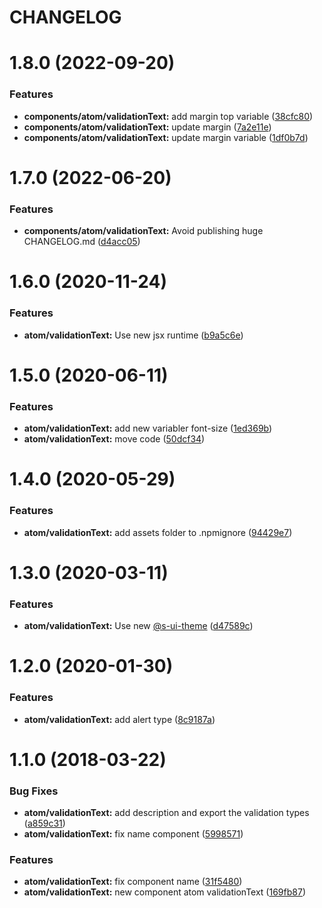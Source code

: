 # CHANGELOG

# 1.8.0 (2022-09-20)


### Features

* **components/atom/validationText:** add margin top variable ([38cfc80](https://github.com/SUI-Components/sui-components/commit/38cfc8043787aaf23bf8a96cbbf97cdaed1ceeeb))
* **components/atom/validationText:** update margin ([7a2e11e](https://github.com/SUI-Components/sui-components/commit/7a2e11ebac2eaf128eb06b0e9cde21e76a42f8ae))
* **components/atom/validationText:** update margin variable ([1df0b7d](https://github.com/SUI-Components/sui-components/commit/1df0b7db3ae148d9f26a9ada6a71d6ea317ac72c))



# 1.7.0 (2022-06-20)


### Features

* **components/atom/validationText:** Avoid publishing huge CHANGELOG.md ([d4acc05](https://github.com/SUI-Components/sui-components/commit/d4acc05a3bdff7a14eb90b0270cc150d0cce4298))



# 1.6.0 (2020-11-24)


### Features

* **atom/validationText:** Use new jsx runtime ([b9a5c6e](https://github.com/SUI-Components/sui-components/commit/b9a5c6eb902d4710a933a9290603cd0d7210b206))



# 1.5.0 (2020-06-11)


### Features

* **atom/validationText:** add new variabler font-size ([1ed369b](https://github.com/SUI-Components/sui-components/commit/1ed369b117fc1df563a327644d037126cac4d0d9))
* **atom/validationText:** move code ([50dcf34](https://github.com/SUI-Components/sui-components/commit/50dcf34634714e0af2365f0855c62ba86f759917))



# 1.4.0 (2020-05-29)


### Features

* **atom/validationText:** add assets folder to .npmignore ([94429e7](https://github.com/SUI-Components/sui-components/commit/94429e7cf0cc116a9748a6611b213dec8b24870f))



# 1.3.0 (2020-03-11)


### Features

* **atom/validationText:** Use new [@s-ui-theme](https://github.com/s-ui-theme) ([d47589c](https://github.com/SUI-Components/sui-components/commit/d47589c09f62da47a90f00d2414a37e9bdac3cc4))



# 1.2.0 (2020-01-30)


### Features

* **atom/validationText:** add alert type ([8c9187a](https://github.com/SUI-Components/sui-components/commit/8c9187a06e45cc56ddbbf841fae7f3962e6c3555))



# 1.1.0 (2018-03-22)


### Bug Fixes

* **atom/validationText:** add description and export the validation types ([a859c31](https://github.com/SUI-Components/sui-components/commit/a859c31a21c76b9d4756230e48ecd85f8d7eab0f))
* **atom/validationText:** fix name component ([5998571](https://github.com/SUI-Components/sui-components/commit/5998571217e03b53a3ca314cfa7c5ba005ce0329))


### Features

* **atom/validationText:** fix component name ([31f5480](https://github.com/SUI-Components/sui-components/commit/31f54807ae22f15a2d448dbd96571626867bd81b))
* **atom/validationText:** new component atom validationText ([169fb87](https://github.com/SUI-Components/sui-components/commit/169fb87f457e0d8427bb1eef63a6b047e7ef6362))




